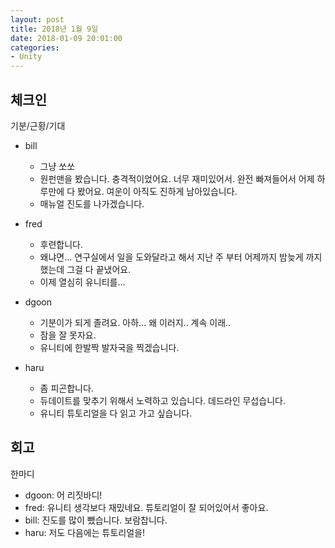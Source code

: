 ```yaml
---
layout: post
title: 2018년 1월 9일
date: 2018-01-09 20:01:00
categories:
- Unity
---
```


## 체크인

기분/근황/기대

* bill
  * 그냥 쏘쏘
  * 원펀맨을 봤습니다. 충격적이었어요. 너무 재미있어서. 완전 빠져들어서 어제 하루만에 다 봤어요. 여운이 아직도 진하게 남아있습니다.
  * 매뉴얼 진도를 나가겠습니다.

* fred
  * 후련합니다.
  * 왜냐면... 연구실에서 일을 도와달라고 해서 지난 주 부터 어제까지 밤늦게 까지 했는데 그걸 다 끝냈어요.
  * 이제 열심히 유니티를...

* dgoon
  * 기분이가 되게 졸려요. 아하... 왜 이러지.. 계속 이래..
  * 잠을 잘 못자요.
  * 유니티에 한발짝 발자국을 찍겠습니다.

* haru
  * 좀 피곤합니다.
  * 듀데이트를 맞추기 위해서 노력하고 있습니다. 데드라인 무섭습니다.
  * 유니티 튜토리얼을 다 읽고 가고 싶습니다.


## 회고

한마디

* dgoon: 어 리짓바디!
* fred: 유니티 생각보다 재밌네요. 튜토리얼이 잘 되어있어서 좋아요.
* bill: 진도를 많이 뺐습니다. 보람찹니다.
* haru: 저도 다음에는 튜토리얼을!
